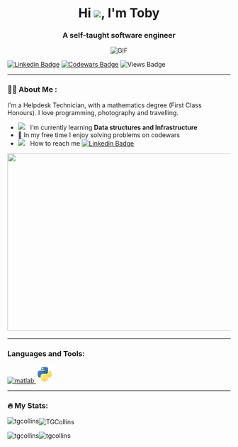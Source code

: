 <h1 align="center">Hi <img src="https://media.giphy.com/media/hvRJCLFzcasrR4ia7z/giphy.gif" width="30">, I'm Toby</h1>
<h3 align="center">A self-taught software engineer</h3>

<p align="center"><img alt="GIF" src="https://github.com/Gapur/Gapur/blob/main/assets/coding.gif?raw=true" width="210" height="156"></p>

[![Linkedin Badge](https://img.shields.io/badge/-LinkedIn-blue?style=flat&logo=Linkedin&logoColor=white)](https://www.linkedin.com/in/toby-collins-7278241a4/)
[![Codewars Badge](https://img.shields.io/badge/-Codewars-red?style=flat&logo=Codewars&logoColor=white)](https://www.codewars.com/users/TGCollins)
![Views Badge](https://komarev.com/ghpvc/?username=TGCollins&style=flat-square&color=blue)

---

<h3 align="left">👨‍💻  About Me :</h3>

I'm a Helpdesk Technician, with a mathematics degree (First Class Honours). I love programming, photography and travelling.

- <img src="https://github.com/Gapur/Gapur/blob/main/assets/developer.gif?raw=true" width="21" />&nbsp;&nbsp; I’m currently learning **Data structures and Infrastructure**
- 🔭 In my free time I enjoy solving problems on codewars
- <img src="https://github.com/Gapur/Gapur/blob/main/assets/letterbox.gif?raw=true" width="21" />&nbsp;&nbsp; How to reach me [![Linkedin Badge](https://img.shields.io/badge/-Toby_Collins-blue?style=flat&logo=Linkedin&logoColor=white)](https://www.linkedin.com/in/toby-collins-7278241a4/)

<p align="center"><img src="https://media.giphy.com/media/dWesBcTLavkZuG35MI/giphy.gif" width="800" height="400"  /></p>

---

<h3 align="left">Languages and Tools:</h3>
<p align="left"> <a href="https://www.mathworks.com/" target="_blank" rel="noreferrer"> <img src="https://upload.wikimedia.org/wikipedia/commons/2/21/Matlab_Logo.png" alt="matlab" width="40" height="40"/> </a> <a href="https://www.python.org" target="_blank" rel="noreferrer"> <img src="https://raw.githubusercontent.com/devicons/devicon/master/icons/python/python-original.svg" alt="python" width="40" height="40"/> </a> </p>

---

<h3 align="left">🔥 My Stats: </h3>

<p><img align="left" src="http://github-readme-streak-stats.herokuapp.com?user=TGCollins&theme=dark&background=000000" alt="tgcollins" /></p>
<p><img align="center" src="https://github-readme-stats.vercel.app/api/top-langs/?username=TGCollins&layout=compact&theme=vision-friendly-dark" alt="TGCollins" /></p>
<p><img align="left" src="https://github-readme-stats.vercel.app/api?username=TGCollins&show_icons=true&theme=radical" alt="tgcollins" /></p>
<p><img align="left" src="https://github.r2v.ch/codewars?user=TGCollins&stroke=%23BB432C" alt="tgcollins" /></p>

